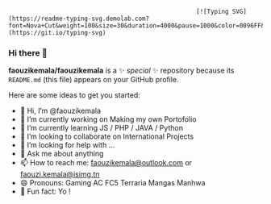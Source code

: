                                                         [![Typing SVG](https://readme-typing-svg.demolab.com?font=Nova+Cut&weight=100&size=30&duration=4000&pause=1000&color=0096FF&background=FFFFFF00&center=true&vCenter=true&multiline=true&width=435&height=100&lines=Faouzi+Kemala;Computer+Scientist)](https://git.io/typing-svg)


### Hi there 👋


**faouzikemala/faouzikemala** is a ✨ _special_ ✨ repository because its `README.md` (this file) appears on your GitHub profile.

Here are some ideas to get you started:
- 👋 Hi, I’m @faouzikemala
- 🔭 I’m currently working on Making my own Portofolio 
- 🌱 I’m currently learning JS / PHP / JAVA / Python 
- 👯 I’m looking to collaborate on International Projects
- 🤔 I’m looking for help with ...
- 💬 Ask me about anything
- 📫 How to reach me: faouzikemala@outlook.com or faouzi.kemala@isimg.tn 
- 😄 Pronouns: Gaming AC FC5 Terraria Mangas Manhwa  
- 👀 Fun fact: Yo !

